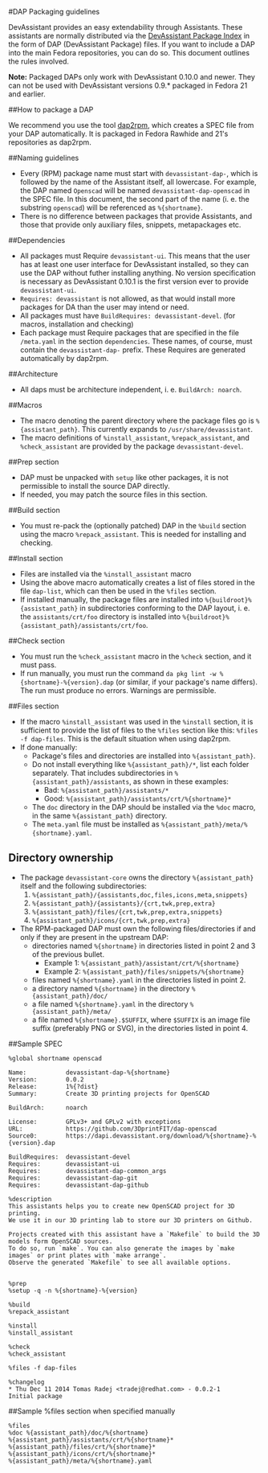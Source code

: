 #DAP Packaging guidelines

DevAssistant provides an easy extendability through Assistants. These
assistants are normally distributed via the [DevAssistant Package
Index](https://dapi.devassistant.org) in the form of DAP (DevAssistant Package)
files. If you want to include a DAP into the main Fedora repositories, you can
do so. This document outlines the rules involved.

**Note:** Packaged DAPs only work with DevAssistant 0.10.0 and newer. They can
not be used with DevAssistant versions 0.9.\* packaged in Fedora 21 and
earlier.

##How to package a DAP

We recommend you use the tool
[dap2rpm](https://github.com/devassistant/dap2rpm), which creates a SPEC file
from your DAP automatically. It is packaged in Fedora Rawhide and 21's
repositories as dap2rpm.

##Naming guidelines

* Every (RPM) package name must start with ``devassistant-dap-``, which is
  followed by the name of the Assistant itself, all lowercase. For example, the
  DAP named ``Openscad`` will be named ``devassistant-dap-openscad`` in the
  SPEC file. In this document, the second part of the name (i. e. the substring
  ``openscad``) will be referenced as ``%{shortname}``.
* There is no difference between packages that provide Assistants, and those
  that provide only auxiliary files, snippets, metapackages etc.

##Dependencies

* All packages must Require ``devassistant-ui``. This means that the user has
  at least one user interface for DevAssistant installed, so they can use the
  DAP without futher installing anything. No version specification is necessary
  as DevAssistant 0.10.1 is the first version ever to provide
  ``devassistant-ui``.
* ``Requires: devassistant`` is not allowed, as that would install more
  packages for DA than the user may intend or need.
* All packages must have ``BuildRequires: devassistant-devel``. (for macros,
  installation and checking)
* Each package must Require packages that are specified in the file
  ``/meta.yaml`` in the section ``dependencies``. These names, of course, must
  contain the ``devassistant-dap-`` prefix. These Requires are generated
  automatically by dap2rpm.

##Architecture

* All daps must be architecture independent, i. e. ``BuildArch: noarch``.

##Macros

* The macro denoting the parent directory where the package files go is
  ``%{assistant_path}``. This currently expands to ``/usr/share/devassistant``.
* The macro definitions of ``%install_assistant``, ``%repack_assistant``, and
  ``%check_assistant`` are provided by the package ``devassistant-devel``.

##Prep section

* DAP must be unpacked with ``setup`` like other packages, it is not
  permissible to install the source DAP directly.
* If needed, you may patch the source files in this section.

##Build section

* You must re-pack the (optionally patched) DAP in the ``%build`` section using
  the macro ``%repack_assistant``. This is needed for installing and checking.

##Install section

* Files are installed via the ``%install_assistant`` macro
* Using the above macro automatically creates a list of files stored in the
  file ``dap-list``, which can then be used in the ``%files`` section.
* If installed manually, the package files are installed into
  ``%{buildroot}%{assistant_path}`` in subdirectories conforming to the DAP
  layout, i. e. the ``assistants/crt/foo`` directory is installed into
  ``%{buildroot}%{assistant_path}/assistants/crt/foo``.

##Check section

* You must run the ``%check_assistant`` macro in the ``%check`` section, and
  it must pass.
* If run manually, you must run the command ``da pkg lint -w
  %{shortname}-%{version}.dap`` (or similar, if your package's name differs).
  The run must produce no errors. Warnings are permissible.

##Files section

* If the macro ``%install_assistant`` was used in the ``%install`` section, it
  is sufficient to provide the list of files to the ``%files`` section like
  this: ``%files -f dap-files``. This is the default situation when using
  dap2rpm.
* If done manually:
    * Package's files and directories are installed into ``%{assistant_path}``.
    * Do not install everything like ``%{assistant_path}/*``, list each folder
      separately. That includes subdirectories in ``%{assistant_path}/assistants``,
      as shown in these examples:
        * Bad: ``%{assistant_path}/assistants/*``
        * Good: ``%{assistant_path}/assistants/crt/%{shortname}*``
    * The ``doc`` directory in the DAP should be installed via the ``%doc`` macro,
      in the same ``%{assistant_path}`` directory.
    * The ``meta.yaml`` file must be installed as
      ``%{assistant_path}/meta/%{shortname}.yaml``.

## Directory ownership

* The package ``devassistant-core`` owns the directory ``%{assistant_path}``
  itself and the following subdirectories:
    1. ``%{assistant_path}/{assistants,doc,files,icons,meta,snippets}``
    2. ``%{assistant_path}/{assistants}/{crt,twk,prep,extra}``
    3. ``%{assistant_path}/files/{crt,twk,prep,extra,snippets}``
    4. ``%{assistant_path}/icons/{crt,twk,prep,extra}``
* The RPM-packaged DAP must own the following files/directories if and only
  if they are present in the upstream DAP:
    * directories named ``%{shortname}`` in directories listed in point 2
      and 3 of the previous bullet.
        * Example 1: ``%{assistant_path}/assistant/crt/%{shortname}``
        * Example 2: ``%{assistant_path}/files/snippets/%{shortname}``
    * files named ``%{shortname}.yaml`` in the directories
      listed in point 2.
    * a directory named ``%{shortname}`` in the directory
      ``%{assistant_path}/doc/``
    * a file named ``%{shortname}.yaml`` in the directory
      ``%{assistant_path}/meta/``
    * a file named ``%{shortname}.$SUFFIX``, where ``$SUFFIX`` is an image
      file suffix (preferably PNG or SVG), in the directories listed in point
      4.

##Sample SPEC

    %global shortname openscad

    Name:           devassistant-dap-%{shortname}
    Version:        0.0.2
    Release:        1%{?dist}
    Summary:        Create 3D printing projects for OpenSCAD

    BuildArch:      noarch

    License:        GPLv3+ and GPLv2 with exceptions
    URL:            https://github.com/3DprintFIT/dap-openscad
    Source0:        https://dapi.devassistant.org/download/%{shortname}-%{version}.dap

    BuildRequires:  devassistant-devel
    Requires:       devassistant-ui
    Requires:       devassistant-dap-common_args
    Requires:       devassistant-dap-git
    Requires:       devassistant-dap-github

    %description
    This assistants helps you to create new OpenSCAD project for 3D printing.
    We use it in our 3D printing lab to store our 3D printers on Github.

    Projects created with this assistant have a `Makefile` to build the 3D models form OpenSCAD sources.
    To do so, run `make`. You can also generate the images by `make images` or print plates with `make arrange`.
    Observe the generated `Makefile` to see all available options.


    %prep
    %setup -q -n %{shortname}-%{version}

    %build
    %repack_assistant

    %install
    %install_assistant

    %check
    %check_assistant

    %files -f dap-files

    %changelog
    * Thu Dec 11 2014 Tomas Radej <tradej@redhat.com> - 0.0.2-1
    Initial package

##Sample %files section when specified manually

    %files
    %doc %{assistant_path}/doc/%{shortname}
    %{assistant_path}/assistants/crt/%{shortname}*
    %{assistant_path}/files/crt/%{shortname}*
    %{assistant_path}/icons/crt/%{shortname}*
    %{assistant_path}/meta/%{shortname}.yaml

